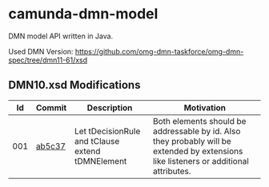 camunda-dmn-model
==================

DMN model API written in Java.

Used DMN Version: https://github.com/omg-dmn-taskforce/omg-dmn-spec/tree/dmn11-61/xsd

## DMN10.xsd Modifications

| Id  | Commit   | Description                                      | Motivation |
|-----|----------|--------------------------------------------------|------------|
| 001 | [ab5c37] | Let tDecisionRule and tClause extend tDMNElement | Both elements should be addressable by id. Also they probably will be extended by extensions like listeners or additional attributes. |

[ab5c37]: https://github.com/camunda/camunda-dmn-model/commit/ab5c3723e4856d6e73ad5fde7bf99cb96fd8ef8d#diff-bcc24370320fcfba36757b6cebe5cb28
